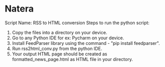 # Natera
Script Name: RSS to HTML conversion
Steps to run the python script:
  1. Copy the files into a directory on your device.
  2. Go to any Python IDE for ex: Pycharm on your device.
  3. Install FeedParser library using the command - "pip install feedparser".
  4. Run rss2html_conv.py from the python IDE.
  5. Your output HTML page should be created as formatted_news_page.html as HTML file in your directory.


